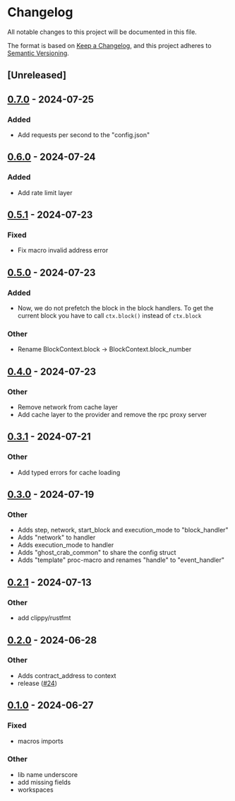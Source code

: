 # Changelog
All notable changes to this project will be documented in this file.

The format is based on [Keep a Changelog](https://keepachangelog.com/en/1.0.0/),
and this project adheres to [Semantic Versioning](https://semver.org/spec/v2.0.0.html).

## [Unreleased]

## [0.7.0](https://github.com/stakelens/ghost-crab/compare/ghost-crab-v0.6.0...ghost-crab-v0.7.0) - 2024-07-25

### Added
- Add requests per second to the "config.json"

## [0.6.0](https://github.com/stakelens/ghost-crab/compare/ghost-crab-v0.5.1...ghost-crab-v0.6.0) - 2024-07-24

### Added
- Add rate limit layer

## [0.5.1](https://github.com/stakelens/ghost-crab/compare/ghost-crab-v0.5.0...ghost-crab-v0.5.1) - 2024-07-23

### Fixed
- Fix macro invalid address error

## [0.5.0](https://github.com/stakelens/ghost-crab/compare/ghost-crab-v0.4.0...ghost-crab-v0.5.0) - 2024-07-23

### Added
- Now, we do not prefetch the block in the block handlers. To get the current block you have to call `ctx.block()` instead of `ctx.block`

### Other
- Rename BlockContext.block -> BlockContext.block_number

## [0.4.0](https://github.com/stakelens/ghost-crab/compare/ghost-crab-v0.3.1...ghost-crab-v0.4.0) - 2024-07-23

### Other
- Remove network from cache layer
- Add cache layer to the provider and remove the rpc proxy server

## [0.3.1](https://github.com/stakelens/ghost-crab/compare/ghost-crab-v0.3.0...ghost-crab-v0.3.1) - 2024-07-21

### Other
- Add typed errors for cache loading

## [0.3.0](https://github.com/stakelens/ghost-crab/compare/ghost-crab-v0.2.1...ghost-crab-v0.3.0) - 2024-07-19

### Other
- Adds step, network, start_block and execution_mode to "block_handler"
- Adds "network" to handler
- Adds execution_mode to handler
- Adds "ghost_crab_common" to share the config struct
- Adds "template" proc-macro and renames "handle" to "event_handler"

## [0.2.1](https://github.com/stakelens/ghost-crab/compare/ghost-crab-v0.2.0...ghost-crab-v0.2.1) - 2024-07-13

### Other
- add clippy/rustfmt

## [0.2.0](https://github.com/vistastaking/ghost-crab/compare/ghost-crab-v0.1.0...ghost-crab-v0.2.0) - 2024-06-28

### Other
- Adds contract_address to context
- release ([#24](https://github.com/vistastaking/ghost-crab/pull/24))

## [0.1.0](https://github.com/vistastaking/ghost-crab/releases/tag/ghost-crab-v0.1.0) - 2024-06-27

### Fixed
- macros imports

### Other
- lib name underscore
- add missing fields
- workspaces
